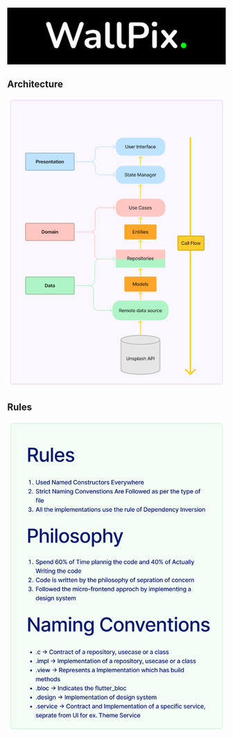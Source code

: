 
![Logo](https://github.com/AdityaMotale/wallpix/blob/v-0.2.2/docs/images/logo_horizontal.jpg?raw=true)

## Architecture
![Architecture](https://github.com/AdityaMotale/wallpix/blob/v-0.2.2/docs/images/architecture_diagram.jpg?raw=true) 

## Rules
![Rules](https://github.com/AdityaMotale/wallpix/blob/v-0.2.2/docs/images/rules_diagram.jpg?raw=true)
